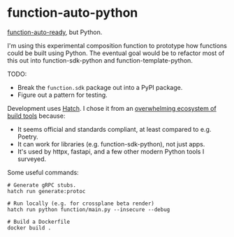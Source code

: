 # function-auto-python

[function-auto-ready], but Python.

I'm using this experimental composition function to prototype how functions
could be built using Python. The eventual goal would be to refactor most of
this out into function-sdk-python and function-template-python.

TODO:

* Break the `function.sdk` package out into a PyPI package.
* Figure out a pattern for testing.

Development uses [Hatch][hatch]. I chose it from an [overwhelming ecosystem of
build tools][too-many-tools] because:

* It seems official and standards compliant, at least compared to e.g. Poetry.
* It can work for libraries (e.g. function-sdk-python), not just apps.
* It's used by httpx, fastapi, and a few other modern Python tools I surveyed.

Some useful commands:

```shell
# Generate gRPC stubs.
hatch run generate:protoc

# Run locally (e.g. for crossplane beta render)
hatch run python function/main.py --insecure --debug

# Build a Dockerfile
docker build .
```

[function-auto-ready]: https://github.com/crossplane-contrib/function-auto-ready
[hatch]: https://github.com/pypa/hatch
[too-many-tools]: https://chriswarrick.com/blog/2023/01/15/how-to-improve-python-packaging/